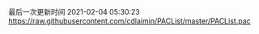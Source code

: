 最后一次更新时间 2021-02-04 05:30:23
https://raw.githubusercontent.com/cdlaimin/PACList/master/PACList.pac

